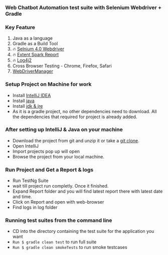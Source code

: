 ### Web Chatbot Automation test suite with Selenium Webdriver + Gradle

### Key Feature
1. Java as a language
2. Gradle as a Build Tool
3. :fire: [Selnium 4.0 Webdriver](https://www.selenium.dev/documentation/webdriver/)
4. :fire: [Extent Spark Report](https://github.com/extent-framework/extentreports-java/wiki/A-Complete-Example) 
5. :fire: [Log4j2](https://logging.apache.org/log4j/2.x/manual/configuration.html)
6. Cross Browser Testing - Chrome, Firefox, Safari
7. [WebDriverManager](https://github.com/bonigarcia/webdrivermanager)

### Setup Project on Machine for work 

- Install [IntelliJ IDEA](https://www.jetbrains.com/idea/)
- Install [java](https://www.java.com/en/download/help/mac_10_10.xml) 
- Install [jdk & jre](https://docs.aws.amazon.com/corretto/latest/corretto-8-ug/downloads-list.html)
- As it is a gradle project, no other dependencies need to download. All the dependencies that required for project is already added.


### After setting up IntelliJ & Java on your machine 

- Download the project from git and unzip it or take a [git clone](https://www.atlassian.com/git/tutorials/setting-up-a-repository/git-clone).
- Open IntelliJ
- Import projects pop up will open
- Browse the project from your local machine.

### Run Project and Get a Report & logs

- Run TestNg Suite
- wait till project run completly. Once it finished.
- Expand Report folder and you will find latest report there with latest date and time.
- Click on Report and open with web-browser
- Find logs in log folder

### Running test suites from the command line

- CD into the directory containing the test suite for the application you want
- `Run $ gradle clean test` to run full suite
- `Run $ gradle clean smokeTests` to run smoke testcases
